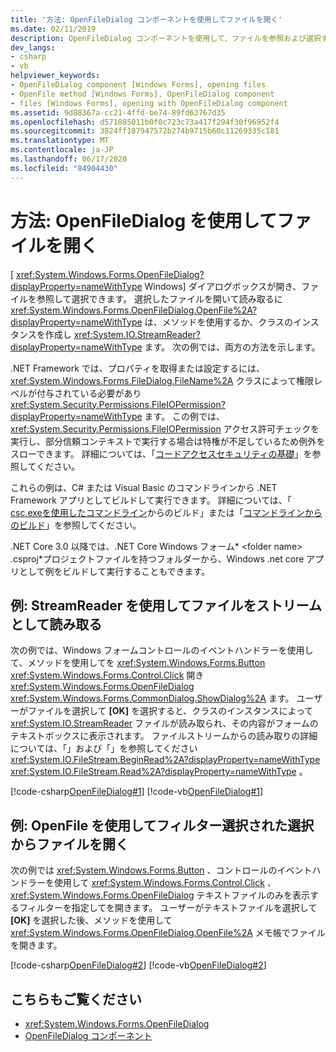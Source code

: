 ```yaml
---
title: '方法: OpenFileDialog コンポーネントを使用してファイルを開く'
ms.date: 02/11/2019
description: OpenFileDialog コンポーネントを使用して、ファイルを参照および選択するための [Windows] ダイアログボックスを開く方法について説明します。
dev_langs:
- csharp
- vb
helpviewer_keywords:
- OpenFileDialog component [Windows Forms], opening files
- OpenFile method [Windows Forms], OpenFileDialog component
- files [Windows Forms], opening with OpenFileDialog component
ms.assetid: 9d88367a-cc21-4ffd-be74-89fd63767d35
ms.openlocfilehash: d571885011b0f0c723c73a417f294f30f96952f4
ms.sourcegitcommit: 3824ff187947572b274b9715b60c11269335c181
ms.translationtype: MT
ms.contentlocale: ja-JP
ms.lasthandoff: 06/17/2020
ms.locfileid: "84904430"
---
```

# <a name="how-to-open-files-with-the-openfiledialog"></a>方法: OpenFileDialog を使用してファイルを開く

[ <xref:System.Windows.Forms.OpenFileDialog?displayProperty=nameWithType> Windows] ダイアログボックスが開き、ファイルを参照して選択できます。 選択したファイルを開いて読み取るに <xref:System.Windows.Forms.OpenFileDialog.OpenFile%2A?displayProperty=nameWithType> は、メソッドを使用するか、クラスのインスタンスを作成し <xref:System.IO.StreamReader?displayProperty=nameWithType> ます。 次の例では、両方の方法を示します。

.NET Framework では、プロパティを取得または設定するには、 <xref:System.Windows.Forms.FileDialog.FileName%2A> クラスによって権限レベルが付与されている必要があり <xref:System.Security.Permissions.FileIOPermission?displayProperty=nameWithType> ます。 この例では、 <xref:System.Security.Permissions.FileIOPermission> アクセス許可チェックを実行し、部分信頼コンテキストで実行する場合は特権が不足しているため例外をスローできます。 詳細については、「[コードアクセスセキュリティの基礎](../../misc/code-access-security-basics.md)」を参照してください。

これらの例は、C# または Visual Basic のコマンドラインから .NET Framework アプリとしてビルドして実行できます。 詳細については、「 [csc.exeを使用したコマンドライン](../../../csharp/language-reference/compiler-options/command-line-building-with-csc-exe.md)からのビルド」または「[コマンドラインからのビルド](../../../visual-basic/reference/command-line-compiler/building-from-the-command-line.md)」を参照してください。

.NET Core 3.0 以降では、.NET Core Windows フォーム* \<folder name> .csproj*プロジェクトファイルを持つフォルダーから、Windows .net core アプリとして例をビルドして実行することもできます。

## <a name="example-read-a-file-as-a-stream-with-streamreader"></a>例: StreamReader を使用してファイルをストリームとして読み取る  
  
次の例では、Windows フォームコントロールのイベントハンドラーを使用して、メソッドを使用してを <xref:System.Windows.Forms.Button> <xref:System.Windows.Forms.Control.Click> 開き <xref:System.Windows.Forms.OpenFileDialog> <xref:System.Windows.Forms.CommonDialog.ShowDialog%2A> ます。 ユーザーがファイルを選択して **[OK]** を選択すると、クラスのインスタンスによって <xref:System.IO.StreamReader> ファイルが読み取られ、その内容がフォームのテキストボックスに表示されます。 ファイルストリームからの読み取りの詳細については、「」および「」を参照してください <xref:System.IO.FileStream.BeginRead%2A?displayProperty=nameWithType> <xref:System.IO.FileStream.Read%2A?displayProperty=nameWithType> 。  

 [!code-csharp[OpenFileDialog#1](~/samples/snippets/winforms/open-files/example1/cs/Form1.cs)]
 [!code-vb[OpenFileDialog#1](~/samples/snippets/winforms/open-files/example1/vb/Form1.vb)]  

## <a name="example-open-a-file-from-a-filtered-selection-with-openfile"></a>例: OpenFile を使用してフィルター選択された選択からファイルを開く

次の例では <xref:System.Windows.Forms.Button> 、コントロールのイベントハンドラーを使用して <xref:System.Windows.Forms.Control.Click> 、 <xref:System.Windows.Forms.OpenFileDialog> テキストファイルのみを表示するフィルターを指定してを開きます。 ユーザーがテキストファイルを選択して **[OK]** を選択した後、メソッドを使用して <xref:System.Windows.Forms.OpenFileDialog.OpenFile%2A> メモ帳でファイルを開きます。

 [!code-csharp[OpenFileDialog#2](~/samples/snippets/winforms/open-files/example2/cs/Form1.cs)]
 [!code-vb[OpenFileDialog#2](~/samples/snippets/winforms/open-files/example2/vb/Form1.vb)]  

## <a name="see-also"></a>こちらもご覧ください

- <xref:System.Windows.Forms.OpenFileDialog>
- [OpenFileDialog コンポーネント](openfiledialog-component-windows-forms.md)
